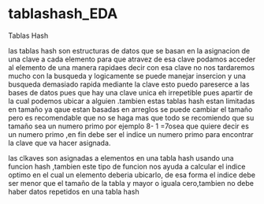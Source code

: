 # tablashash_EDA
Tablas Hash

las tablas hash son estructuras de datos que se basan en la asignacion de una clave  a cada elemento para que atravez de esa clave podamos acceder al elemento de una manera rapidaes decir con esa clave no nos tardaremos mucho con la busqueda y logicamente se puede manejar insercion y una busqueda demasiado rapida mediante la clave esto puedo pareserce a las bases de datos pues que hay una clave unica eh irrepetible pues apartir de la cual podemos ubicar a alguien .tambien estas tablas hash estan limitadas en tamaño ya qaue estan basadas en arreglos se puede cambiar el tamaño pero es recomendable que no se haga mas que todo se recomiendo que su tamaño sea un numero primo por ejemplo 8- 1 =7osea que quiere decir es un numero primo ,en fin debe ser el indice un numero primo para encontrar la clave que  va hacer asignada.

las clkaves son asignadas a elementos en una tabla hash usando una funcion hash ,tambien este tipo de funcion nos ayuda a calcular el indice optimo en el cual un elemento deberia ubicarlo, de esa forma el indice debe ser menor que el tamaño de la tabla y mayor o iguala cero,tambien no debe haber datos repetidos en una tabla hash
